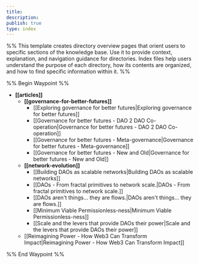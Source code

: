 ```yaml
---
title: 
description: 
publish: true
type: index
---
```

%% This template creates directory overview pages that orient users to specific sections of the knowledge base. Use it to provide context, explanation, and navigation guidance for directories. Index files help users understand the purpose of each directory, how its contents are organized, and how to find specific information within it. %%

%% Begin Waypoint %%
- **[[articles]]**
  - **[[governance-for-better-futures]]**
    - [[Exploring governance for better futures|Exploring governance for better futures]]
    - [[Governance for better futures - DAO 2 DAO Co-operation|Governance for better futures - DAO 2 DAO Co-operation]]
    - [[Governance for better futures - Meta-governance|Governance for better futures - Meta-governance]]
    - [[Governance for better futures - New and Old|Governance for better futures - New and Old]]
  - **[[network-evolution]]**
    - [[Building DAOs as scalable networks|Building DAOs as scalable networks]]
    - [[DAOs - From fractal primitives to network scale.|DAOs - From fractal primitives to network scale.]]
    - [[DAOs aren't things... they are flows.|DAOs aren't things... they are flows.]]
    - [[Minimum Viable Permissionless-ness|Minimum Viable Permissionless-ness]]
    - [[Scale and the levers that provide DAOs their power|Scale and the levers that provide DAOs their power]]
  - [[Reimagining Power - How Web3 Can Transform Impact|Reimagining Power - How Web3 Can Transform Impact]]

%% End Waypoint %%